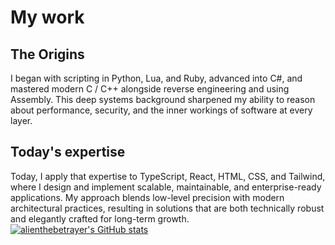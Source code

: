 # My work 
## The Origins
I began with scripting in Python, Lua, and Ruby, advanced into C#, and mastered modern C / C++ alongside reverse engineering and using Assembly. This deep systems background sharpened my ability to reason about performance, security, and the inner workings of software at every layer. 

## Today's expertise
Today, I apply that expertise to TypeScript, React, HTML, CSS, and Tailwind, where I design and implement scalable, maintainable, and enterprise-ready applications. My approach blends low-level precision with modern architectural practices, resulting in solutions that are both technically robust and elegantly crafted for long-term growth.
[![alienthebetrayer's GitHub stats](https://github-readme-stats.vercel.app/api?username=alienthebetrayer)](https://github.com/alienthebetrayer)
